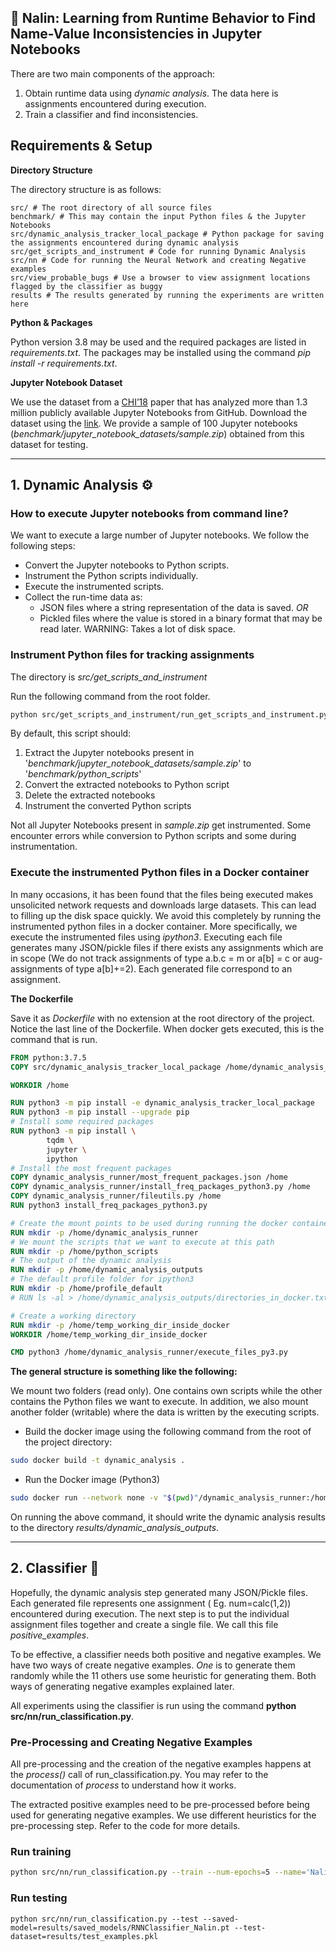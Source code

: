 🌸 Nalin: Learning from Runtime Behavior to Find Name-Value Inconsistencies in Jupyter Notebooks
---

There are two main components of the approach:

1. Obtain runtime data using _dynamic analysis_. The data here is assignments encountered during execution.
2. Train a classifier and find inconsistencies.

## Requirements & Setup

**Directory Structure**

The directory structure is as follows:

```shell
src/ # The root directory of all source files
benchmark/ # This may contain the input Python files & the Jupyter Notebooks
src/dynamic_analysis_tracker_local_package # Python package for saving the assignments encountered during dynamic analysis
src/get_scripts_and_instrument # Code for running Dynamic Analysis
src/nn # Code for running the Neural Network and creating Negative examples
src/view_probable_bugs # Use a browser to view assignment locations flagged by the classifier as buggy
results # The results generated by running the experiments are written here
```

**Python & Packages**

Python version 3.8 may be used and the required packages are listed in _requirements.txt_. The packages may be installed using the command _pip install -r requirements.txt_.

**Jupyter Notebook Dataset**

We use the dataset from a [CHI’18](https://dl.acm.org/doi/10.1145/3173574.3173606) paper that has analyzed more than 1.3 million publicly available Jupyter 
Notebooks from GitHub. Download the dataset using the [link](https://library.ucsd.edu/dc/collection/bb6931851t).
We provide a sample of 100 Jupyter notebooks (_benchmark/jupyter_notebook_datasets/sample.zip_) obtained from this dataset for testing. 

---

## 1. Dynamic Analysis ⚙️


### How to execute Jupyter notebooks from command line?

We want to execute a large number of Jupyter notebooks. We follow the following steps:

- Convert the Jupyter notebooks to Python scripts.
- Instrument the Python scripts individually.
- Execute the instrumented scripts.
- Collect the run-time data as:
    - JSON files where a string representation of the data is saved. _OR_
    - Pickled files where the value is stored in a binary format that may be read later. WARNING: Takes a lot of disk
      space.

### Instrument Python files for tracking assignments

The directory is _src/get_scripts_and_instrument_

Run the following command from the root folder.

```bash
python src/get_scripts_and_instrument/run_get_scripts_and_instrument.py
```

By default, this script should: 
1) Extract the Jupyter notebooks present in '_benchmark/jupyter_notebook_datasets/sample.zip_' to '_benchmark/python_scripts_'
2) Convert the extracted notebooks to Python script 
3) Delete the extracted notebooks
4) Instrument the converted Python scripts

Not all Jupyter Notebooks present in _sample.zip_ get instrumented. Some encounter errors while conversion to Python
scripts and some during instrumentation. 

### Execute the instrumented Python files in a Docker container

In many occasions, it has been found that the files being executed makes unsolicited network requests and downloads
large datasets. This can lead to filling up the disk space quickly. We avoid this completely by running the instrumented
python files in a docker container. More specifically, we execute the instrumented files using _ipython3_. Executing
each file generates many JSON/pickle files if there exists any assignments which are in scope (We do not track
assignments of type a.b.c = m or a\[b] = c or aug-assignments of type a\[b]+=2). Each generated file correspond to an
assignment.

**The Dockerfile**

Save it as _Dockerfile_ with no extension at the root directory of the project. Notice the last line of the Dockerfile.
When docker gets executed, this is the command that is run.

```dockerfile
FROM python:3.7.5
COPY src/dynamic_analysis_tracker_local_package /home/dynamic_analysis_tracker_local_package

WORKDIR /home

RUN python3 -m pip install -e dynamic_analysis_tracker_local_package
RUN python3 -m pip install --upgrade pip
# Install some required packages
RUN python3 -m pip install \
		tqdm \
		jupyter \
		ipython
# Install the most frequent packages
COPY dynamic_analysis_runner/most_frequent_packages.json /home
COPY dynamic_analysis_runner/install_freq_packages_python3.py /home
COPY dynamic_analysis_runner/fileutils.py /home
RUN python3 install_freq_packages_python3.py

# Create the mount points to be used during running the docker container
RUN mkdir -p /home/dynamic_analysis_runner
# We mount the scripts that we want to execute at this path
RUN mkdir -p /home/python_scripts
# The output of the dynamic analysis
RUN mkdir -p /home/dynamic_analysis_outputs
# The default profile folder for ipython3
RUN mkdir -p /home/profile_default
# RUN ls -al > /home/dynamic_analysis_outputs/directories_in_docker.txt

# Create a working directory
RUN mkdir -p /home/temp_working_dir_inside_docker
WORKDIR /home/temp_working_dir_inside_docker

CMD python3 /home/dynamic_analysis_runner/execute_files_py3.py
```

**The general structure is something like the following:**

We mount two folders (read only). One contains own scripts while the other contains the Python files we want to
execute. In addition, we also mount another folder (writable) where the data is written by the executing scripts.

- Build the docker image using the following command from the root of the project directory:

```bash
sudo docker build -t dynamic_analysis .
```

- Run the Docker image (Python3)

```bash
sudo docker run --network none -v "$(pwd)"/dynamic_analysis_runner:/home/dynamic_analysis_runner:ro -v "$(pwd)"/benchmark/python_scripts:/home/python_scripts:ro  -v "$(pwd)"/results/dynamic_analysis_outputs:/home/dynamic_analysis_outputs -v "$(pwd)"/profile_default:/home/profile_default:Z -it --rm dynamic-analysis-py3
```

On running the above command, it should write the dynamic analysis results to the directory _results/dynamic_analysis_outputs_. 

---

## 2. Classifier 🧐

Hopefully, the dynamic analysis step generated many JSON/Pickle files. Each generated file represents one assignment (
Eg. num=calc(1,2)) encountered during execution. The next step is to put the individual assignment files together and create a single
file. We call this file _positive_examples_.

To be effective, a classifier needs both positive and negative examples. We have two ways of create negative examples.
_One_ is to generate them randomly while the 11 others use some heuristic for generating them. Both ways of generating
negative examples explained later.

All experiments using the classifier is run using the command **python src/nn/run_classification.py**.

### Pre-Processing and Creating Negative Examples

All pre-processing and the creation of the negative examples happens at the _process()_ call of run_classification.py.
You may refer to the documentation of _process_ to understand how it works.

The extracted positive examples need to be pre-processed before being used for generating negative examples. We use
different heuristics for the pre-processing step. Refer to the code for more details.

### Run training

````bash
python src/nn/run_classification.py --train --num-epochs=5 --name='Nalin'
````

### Run testing

````shell
python src/nn/run_classification.py --test --saved-model=results/saved_models/RNNClassifier_Nalin.pt --test-dataset=results/test_examples.pkl
````